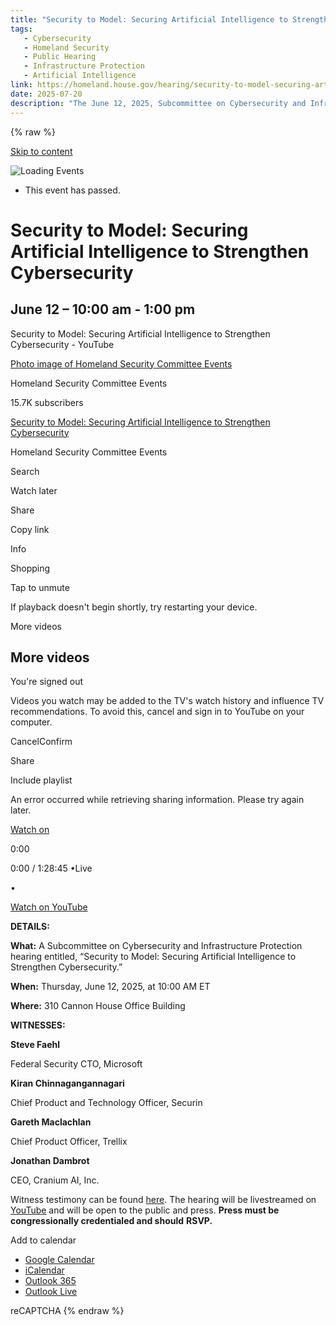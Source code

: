 ```yaml
---
title: "Security to Model: Securing Artificial Intelligence to Strengthen Cybersecurity – Committee on Homeland Security"
tags:
   - Cybersecurity
   - Homeland Security
   - Public Hearing
   - Infrastructure Protection
   - Artificial Intelligence
link: https://homeland.house.gov/hearing/security-to-model-securing-artificial-intelligence-to-strengthen-cybersecurity/
date: 2025-07-20
description: "The June 12, 2025, Subcommittee on Cybersecurity and Infrastructure Protection hearing, titled \"Security to Model: Securing Artificial Intelligence to Strengthen Cybersecurity,\" underscored the need for robust AI security measures to enhance cybersecurity frameworks. Key witnesses, including CTOs from Microsoft, Securin, and Trellix, discussed methodologies for integrating AI into cybersecurity practices. Implications include the necessity for standardized models to secure AI applications, addressing vulnerabilities inherent in AI systems, and fostering interdisciplinary collaboration to mitigate risks from AI-enhanced threats. The hearing is indicative of a growing focus on AI's role in national cybersecurity strategy."
---
```

{% raw %}

[Skip to content](https://homeland.house.gov/hearing/security-to-model-securing-artificial-intelligence-to-strengthen-cybersecurity/#main)

![Loading Events](https://homeland.house.gov/wp-content/plugins/the-events-calendar/src/resources/images/tribe-loading.gif)

- This event has passed.

# Security to Model: Securing Artificial Intelligence to Strengthen Cybersecurity

## June 12 – 10:00 am \- 1:00 pm

Security to Model: Securing Artificial Intelligence to Strengthen Cybersecurity - YouTube

[Photo image of Homeland Security Committee Events](https://www.youtube.com/channel/UChdT2snPVxfp2m8n4VDdMag?embeds_referring_euri=https%3A%2F%2Fhomeland.house.gov%2F)

Homeland Security Committee Events

15.7K subscribers

[Security to Model: Securing Artificial Intelligence to Strengthen Cybersecurity](https://www.youtube.com/watch?v=tnmfsinO9sM)

Homeland Security Committee Events

Search

Watch later

Share

Copy link

Info

Shopping

Tap to unmute

If playback doesn't begin shortly, try restarting your device.

More videos

## More videos

You're signed out

Videos you watch may be added to the TV's watch history and influence TV recommendations. To avoid this, cancel and sign in to YouTube on your computer.

CancelConfirm

Share

Include playlist

An error occurred while retrieving sharing information. Please try again later.

[Watch on](https://www.youtube.com/watch?v=tnmfsinO9sM&embeds_referring_euri=https%3A%2F%2Fhomeland.house.gov%2F)

0:00

0:00 / 1:28:45
•Live

•

[Watch on YouTube](https://www.youtube.com/watch?v=tnmfsinO9sM "Watch on YouTube")

**DETAILS:**

**What:** A Subcommittee on Cybersecurity and Infrastructure Protection hearing entitled, “Security to Model: Securing Artificial Intelligence to Strengthen Cybersecurity.”

**When:** Thursday, June 12, 2025, at 10:00 AM ET

**Where:** 310 Cannon House Office Building

**WITNESSES:**

**Steve Faehl**

Federal Security CTO, Microsoft

**Kiran Chinnagangannagari**

Chief Product and Technology Officer, Securin

**Gareth Maclachlan**

Chief Product Officer, Trellix

**Jonathan Dambrot**

CEO, Cranium AI, Inc.

Witness testimony can be found [here](https://homeland.house.gov/wp-content/uploads/2025/06/2025-06-12-CIP-HRG-Testimony.pdf). The hearing will be livestreamed on [YouTube](https://www.youtube.com/watch?v=tnmfsinO9sM) and will be open to the public and press. **Press must be congressionally credentialed and should** **RSVP.**

Add to calendar

- [Google Calendar](https://www.google.com/calendar/event?action=TEMPLATE&dates=20250612T100000/20250612T130000&text=Security%20to%20Model%3A%20Securing%20Artificial%20Intelligence%20to%20Strengthen%20Cybersecurity&details=%3Cp+data-style%3D%22font-weight%3A+400%3B%22%3E%3Cstrong%3E%3Cu%3EDETAILS%3A%3C%2Fu%3E%3C%2Fstrong%3E%3C%2Fp%3E+%3Cp+data-style%3D%22font-weight%3A+400%3B%22%3E%3Cstrong%3EWhat%3A%C2%A0%3C%2Fstrong%3EA+Subcommittee+on+Cybersecurity+and+Infrastructure+Protection+hearing+entitled%2C+%E2%80%9CSecurity+to+Model%3A+Securing+Artificial+Intelligence+to+Strengthen+Cybersecurity.%E2%80%9D%3C%2Fp%3E+%3Cp+data-style%3D%22font-weight%3A+400%3B%22%3E%3Cstrong%3EWhen%3A%3C%2Fstrong%3E+Thursday%2C+June+12%2C+2025%2C+at+10%3A00+AM+ET%3C%2Fp%3E+%3Cp+data-style%3D%22font-weight%3A+400%3B%22%3E%3Cstrong%3EWhere%3A%3C%2Fstrong%3E%C2%A0310+Cannon+House+Office+Building%3C%2Fp%3E+%3Cp+class%3D%22p1%22%3E%3Cspan+class%3D%22s1%22%3E%3Cspan+style%3D%22text-decoration%3A+underline%3B%22%3E%3Cb%3EWITNESSES%3A%3C%2Fb%3E%3C%2Fspan%3E%3Cb%3E%3C%2Fb%3E%3C%2Fspan%3E%3C%2Fp%3E+%3Cp+data-style%3D%22font-weight%3A+400%3B%22%3E%3Cstrong%3ESteve+Faehl%3C%2Fstrong%3EFederal+Security+CTO%2C+Microsoft%3C%2Fp%3E+%3Cstrong%3EKiran+Chinnagangannagari%3C%2Fstrong%3EChief+Product+and+Technology+Officer%2C+Securin%3Cstrong%3EGareth+Maclachlan%3C%2Fstrong%3EChief+Product+Officer%2C+Trellix%3Cstrong%3EJonathan+Dambrot%3C%2Fstrong%3ECEO%2C+Cranium+AI%2C+Inc.%3Cp+data-style%3D%22font-weight%3A+400%3B%22%3EWitness+testimony%3C%2Fp%3E+%28View+Full+event+Description+Here%3A+https%3A%2F%2Fhomeland.house.gov%2Fhearing%2Fsecurity-to-model-securing-artificial-intelligence-to-strengthen-cybersecurity%2F%29&trp=false&ctz=America/New_York&sprop=website:https://homeland.house.gov)
- [iCalendar](webcal://homeland.house.gov/hearing/security-to-model-securing-artificial-intelligence-to-strengthen-cybersecurity/?ical=1)
- [Outlook 365](https://outlook.office.com/owa/?path=/calendar/action/compose&rrv=addevent&startdt=2025-06-12T10%3A00%3A00-04%3A00&enddt=2025-06-12T13%3A00%3A00-04%3A00&location&subject=Security%20to%20Model%3A%20Securing%20Artificial%20Intelligence%20to%20Strengthen%20Cybersecurity&body=%3Cp%20data-style%3D%22font-weight%3A%20400%3B%22%3EDETAILS%3A%3C%2Fp%3E%3Cp%20data-style%3D%22font-weight%3A%20400%3B%22%3EWhat%3A%C2%A0A%20Subcommittee%20on%20Cybersecurity%20and%20Infrastructure%20Protection%20hearing%20entitled%2C%20%E2%80%9CSecurity%20to%20Model%3A%20Securing%20Artificial%20Intelligence%20to%20Strengthen%20Cybersecurity.%E2%80%9D%3C%2Fp%3E%3Cp%20data-style%3D%22font-weight%3A%20400%3B%22%3EWhen%3A%20Thursday%2C%20June%2012%2C%202025%2C%20at%2010%3A00%20AM%20ET%3C%2Fp%3E%3Cp%20data-style%3D%22font-weight%3A%20400%3B%22%3EWhere%3A%C2%A0310%20Cannon%20House%20Office%20Building%3C%2Fp%3E%3Cp%20class%3D%22p1%22%3EWITNESSES%3A%3C%2Fp%3E%3Cp%20data-style%3D%22font-weight%3A%20400%3B%22%3ESteve%20FaehlFederal%20Security%20CTO%2C%20Microsoft%3C%2Fp%3EKiran%20ChinnagangannagariChief%20Product%20and%20Technology%20Officer%2C%20SecurinGareth%20MaclachlanChief%20Product%20Officer%2C%20TrellixJonathan%20DambrotCEO%2C%20Cranium%20AI%2C%20Inc.%3Cp%20data-style%3D%22font-weight%3A%20400%3B%22%3EWitness%20testimony%20can%20be%20found%20here.%20The%20hearing%20will%20be%20livestreamed%20on%20YouTube%C2%A0and%20will%20be%20open%C2%A0to%20the%20public%20and%20press.%C2%A0Press%20must%20be%20congressionally%20c%20%28View%20Full%20Event%20Description%20Here%3A%20https%3A%2F%2Fhomeland.house.gov%2Fhearing%2Fsecurity-to-model-securing-artificial-intelligence-to-strengthen-cybersecurity%2F%29)
- [Outlook Live](https://outlook.live.com/owa/?path=/calendar/action/compose&rrv=addevent&startdt=2025-06-12T10%3A00%3A00-04%3A00&enddt=2025-06-12T13%3A00%3A00-04%3A00&location&subject=Security%20to%20Model%3A%20Securing%20Artificial%20Intelligence%20to%20Strengthen%20Cybersecurity&body=%3Cp%20data-style%3D%22font-weight%3A%20400%3B%22%3EDETAILS%3A%3C%2Fp%3E%3Cp%20data-style%3D%22font-weight%3A%20400%3B%22%3EWhat%3A%C2%A0A%20Subcommittee%20on%20Cybersecurity%20and%20Infrastructure%20Protection%20hearing%20entitled%2C%20%E2%80%9CSecurity%20to%20Model%3A%20Securing%20Artificial%20Intelligence%20to%20Strengthen%20Cybersecurity.%E2%80%9D%3C%2Fp%3E%3Cp%20data-style%3D%22font-weight%3A%20400%3B%22%3EWhen%3A%20Thursday%2C%20June%2012%2C%202025%2C%20at%2010%3A00%20AM%20ET%3C%2Fp%3E%3Cp%20data-style%3D%22font-weight%3A%20400%3B%22%3EWhere%3A%C2%A0310%20Cannon%20House%20Office%20Building%3C%2Fp%3E%3Cp%20class%3D%22p1%22%3EWITNESSES%3A%3C%2Fp%3E%3Cp%20data-style%3D%22font-weight%3A%20400%3B%22%3ESteve%20FaehlFederal%20Security%20CTO%2C%20Microsoft%3C%2Fp%3EKiran%20ChinnagangannagariChief%20Product%20and%20Technology%20Officer%2C%20SecurinGareth%20MaclachlanChief%20Product%20Officer%2C%20TrellixJonathan%20DambrotCEO%2C%20Cranium%20AI%2C%20Inc.%3Cp%20data-style%3D%22font-weight%3A%20400%3B%22%3EWitness%20testimony%20can%20be%20found%20here.%20The%20hearing%20will%20be%20livestreamed%20on%20YouTube%C2%A0and%20will%20be%20open%C2%A0to%20the%20public%20and%20press.%C2%A0Press%20must%20be%20congressionally%20c%20%28View%20Full%20Event%20Description%20Here%3A%20https%3A%2F%2Fhomeland.house.gov%2Fhearing%2Fsecurity-to-model-securing-artificial-intelligence-to-strengthen-cybersecurity%2F%29)

reCAPTCHA
{% endraw %}
